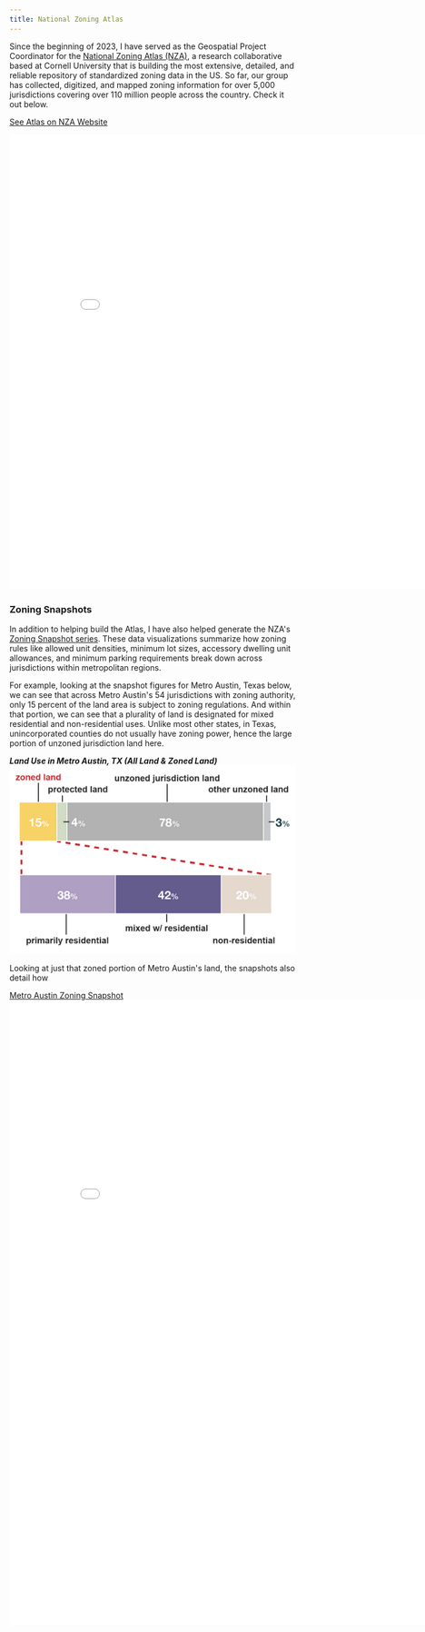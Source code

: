 ```yaml
---
title: National Zoning Atlas
---
```


Since the beginning of 2023, I have served as the Geospatial Project Coordinator for the [National Zoning Atlas (NZA)](https://www.zoningatlas.org/), a research collaborative based at Cornell University that is building the most extensive, detailed, and reliable repository of standardized zoning data in the US. So far, our group has collected, digitized, and mapped zoning information for over 5,000 jurisdictions covering over 110 million people across the country. Check it out below.


<link rel="stylesheet" href="https://cdnjs.cloudflare.com/ajax/libs/font-awesome/4.7.0/css/font-awesome.min.css">
<a href="https://www.zoningatlas.org/atlas/" target="_blank">See Atlas on NZA Website <i class="fa fa-external-link"></i></a>
<p style="text-align: center">
<iframe 
  width="850" 
  height="800" 
  frameborder="0" 
  scrolling="yes" 
  marginheight="0" 
  marginwidth="0" 
  title="National Zoning Atlas" 
  src="//edit.zoningatlas.org/atlas/?lat=39.28516&lng=-76.62721&zoom=10.396">
</iframe>
</p>

### Zoning Snapshots
In addition to helping build the Atlas, I have also helped generate the NZA's [Zoning Snapshot series](https://www.zoningatlas.org/snapshots). These data visualizations summarize how zoning rules like allowed unit densities, minimum lot sizes, accessory dwelling unit allowances, and minimum parking requirements break down across jurisdictions within metropolitan regions.

For example, looking at the snapshot figures for Metro Austin, Texas below, we can see that across Metro Austin's 54 jurisdictions with zoning authority, only 15 percent of the land area is subject to zoning regulations. And within that portion, we can see that a plurality of land is designated for mixed residential and non-residential uses. Unlike most other states, in Texas, unincorporated counties do not usually have zoning power, hence the large portion of unzoned jurisdiction land here.

<p style="text-align: center">
  <figcaption><strong><em>Land Use in Metro Austin, TX (All Land & Zoned Land)</em></strong></figcaption>
  <img src="/Projects/Metro_Austin_Landuse.png" width="600" title="Land Use (All Land & Zoned Land)"/>
</p>

Looking at just that zoned portion of Metro Austin's land, the snapshots also detail how 

<p style="text-align: center">
<figcaption><a href="https://static1.squarespace.com/static/623b33ac24392268745c48d9/t/66cd066c27253c13c4ec454c/1724712556464/Metro+Austin.pdf">Metro Austin Zoning Snapshot</a></figcaption>
<embed src = "/Projects/MetroAustin.pdf" width = "850" height = "1100" />
</p>
